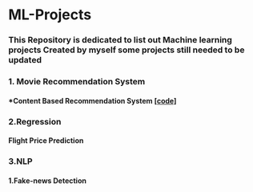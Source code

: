 # ML-Projects
### This Repository is dedicated  to  list out Machine learning  projects Created by myself some projects still needed to be updated

### 1. Movie Recommendation System 
#### *Content Based Recommendation System [[code]](https://github.com/SandhiyaKumar-18/Content-Based-Movie-Recommendation-System)

### 2.Regression
#### Flight Price Prediction

### 3.NLP
#### 1.Fake-news Detection
#### 
